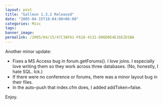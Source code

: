 ```yaml
---
layout: post
title: "Galleon 1.3.2 Released"
date: "2005-04-15T18:04:00+06:00"
categories: Misc 
tags: 
banner_image: 
permalink: /2005/04/15/47C3AF61-F618-4131-D86D0E4E16E2D1BA
---
```


Another minor update:
<ul>
<li>Fixes a MS Access bug in forum.getForums(). I love joins. I especially love writing them so they work across three databases. (No, honestly, I hate SQL. Ick.)
<li>If there were no conference or forums, there was a minor layout bug in their files.
<li>In the auto-push that index.cfm does, I added addToken=false.
</ul>

Enjoy.